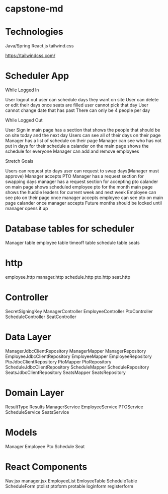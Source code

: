 # capstone-md

# Technologies
Java/Spring
React.js
tailwind.css

https://tailwindcss.com/





# Scheduler App

While Logged In

User logout out
user can schedule days they want on site
User can delete or edit their days
once seats are filled user cannot pick that day
User cannot change date that has past
There can only be 4 people per day


While Logged Out

User Sign in 
main page has a section that shows the people that should be on site today and the next day
Users can see all of their days on their page
Manager has a list of schedule on their page
Manager can see who has not put in days for their schedule
a calander on the main page shows the schedule for everyone
Manager can add and remove employees



Stretch Goals

Users can request pto days
user can request to swap days(Manager must approve)
Manager accepts PTO
Manager has a request section for swapping days
manager has a request section for accepting pto
calander on main page shows scheduled employee pto for the month
main page shows the huddle leaders for current week and next week
Employee can see pto on their page once manager accepts
employee can see pto on main page calander once manager accepts
Future months should be locked until manager opens it up 





# Database tables for scheduler

Manager table
employee table
timeoff table
schedule table
seats



# http

employee.http
manager.http
schedule.http
pto.http
seat.http





# Controller

SecretSigningKey
ManagerController
EmployeeController
PtoController
ScheduleController
SeatController







# Data Layer

ManagerJdbcClientRepository
ManagerMapper
ManagerRepository
EmployeeJdbcClientRepository
EmployeeMapper
EmployeeRepository
PtoJdbcClientRepository
PtoMapper
PtoRepository
ScheduleJdbcClientRepository
ScheduleMapper
ScheduleRepository
SeatsJdbcClientRepository
SeatsMapper
SeatsRepository



# Domain Layer

ResultType
Results
ManagerService
EmployeeService
PTOService
ScheduleService
SeatsService



# Models
Manager
Employee
Pto
Schedule
Seat



# React Components
Nav.jsx
manager.jsx
EmployeeList
EmloyeeTable
ScheduleTable
ScheduleForm
ptolist
ptoform
protable
loginform
registerform



 

 

 